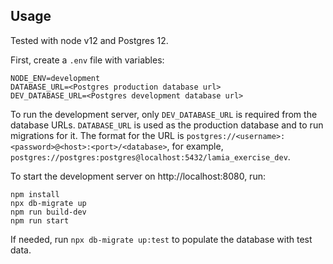 ## Usage

Tested with node v12 and Postgres 12.

First, create a `.env` file with variables:
```
NODE_ENV=development
DATABASE_URL=<Postgres production database url>
DEV_DATABASE_URL=<Postgres development database url>
```
To run the development server, only `DEV_DATABASE_URL` is required from the database URLs. `DATABASE_URL` is used as the production database and to run migrations for it. The format for the URL is `postgres://<username>:<password>@<host>:<port>/<database>`, for example, `postgres://postgres:postgres@localhost:5432/lamia_exercise_dev`.

To start the development server on http://localhost:8080, run:
```
npm install
npx db-migrate up
npm run build-dev
npm run start
```

If needed, run `npx db-migrate up:test` to populate the database with test data.
